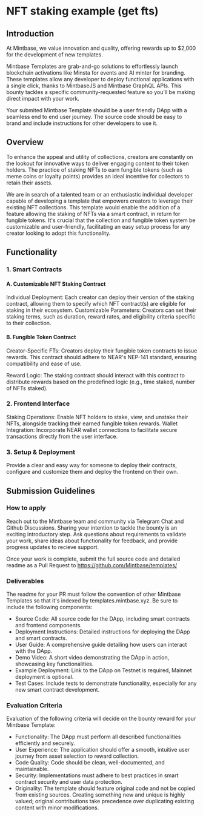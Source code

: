# NFT staking example (get fts)


## Introduction

At Mintbase, we value innovation and quality, offering rewards up to $2,000 for the development of new templates. 

Mintbase Templates are grab-and-go solutions to effortlessly launch blockchain activations like Minsta for events and AI minter for branding. These templates allow any developer to deploy functional applications with a single click, thanks to MintbaseJS and Mintbase GraphQL APIs. This bounty tackles a specific community-requested feature so you'll be making direct impact with your work. 

Your submited Mintbase Template should be a user friendly DApp with a seamless end to end user journey. The source code should be easy to brand and include instructions for other developers to use it.

## Overview

To enhance the appeal and utility of collections, creators are constantly on the lookout for innovative ways to deliver engaging content to their token holders. The practice of staking NFTs to earn fungible tokens (such as meme coins or loyalty points) provides an ideal incentive for collectors to retain their assets.

We are in search of a talented team or an enthusiastic individual developer capable of developing a template that empowers creators to leverage their existing NFT collections. This template would enable the addition of a feature allowing the staking of NFTs via a smart contract, in return for fungible tokens. It's crucial that the collection and fungible token system be customizable and user-friendly, facilitating an easy setup process for any creator looking to adopt this functionality.

## Functionality

### 1. Smart Contracts
#### A. Customizable NFT Staking Contract
Individual Deployment: Each creator can deploy their version of the staking contract, allowing them to specify which NFT contract(s) are eligible for staking in their ecosystem.
Customizable Parameters: Creators can set their staking terms, such as duration, reward rates, and eligibility criteria specific to their collection.
#### B. Fungible Token Contract
Creator-Specific FTs: Creators deploy their fungible token contracts to issue rewards. This contract should adhere to NEAR's NEP-141 standard, ensuring compatibility and ease of use.

Reward Logic: The staking contract should interact with this contract to distribute rewards based on the predefined logic (e.g., time staked, number of NFTs staked).

### 2. Frontend Interface
Staking Operations: Enable NFT holders to stake, view, and unstake their NFTs, alongside tracking their earned fungible token rewards.
Wallet Integration: Incorporate NEAR wallet connections to facilitate secure transactions directly from the user interface.

### 3. Setup & Deployment

Provide a clear and easy way for someone to deploy their contracts, configure and customize them and deploy the frontend on their own.

## Submission Guidelines

### How to apply

Reach out to the Mintbase team and community via Telegram Chat and Github Discussions. Sharing your intention to tackle the bounty is an exciting introductory step. Ask questions about requirements to validate your work, share ideas about functionality for feedback, and provide progress updates to recieve support.

Once your work is complete, submit the full source code and detailed readme as a Pull Request to https://github.com/Mintbase/templates/

### Deliverables

The readme for your PR must follow the convention of other Mintbase Templates so that it's indexed by templates.mintbase.xyz. Be sure to include the following components:

- Source Code: All source code for the DApp, including smart contracts and frontend components.
- Deployment Instructions: Detailed instructions for deploying the DApp and smart contracts.
- User Guide: A comprehensive guide detailing how users can interact with the DApp.
- Demo Video: A short video demonstrating the DApp in action, showcasing key functionalities.
- Example Deployment: Link to the DApp on Testnet is required, Mainnet deployment is optional. 
- Test Cases: Include tests to demonstrate functionality, especially for any new smart contract development.



### Evaluation Criteria

Evaluation of the following criteria will decide on the bounty reward for your Mintbase Template:

- Functionality: The DApp must perform all described functionalities efficiently and securely.
- User Experience: The application should offer a smooth, intuitive user journey from asset selection to reward collection.
- Code Quality: Code should be clean, well-documented, and maintainable.
- Security: Implementations must adhere to best practices in smart contract security and user data protection.
- Originality: The template should feature original code and not be copied from existing sources. Creating something new and unique is highly valued; original contributions take precedence over duplicating existing content with minor modifications.